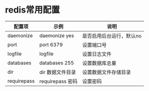 # redis常用配置

|  配置项  |  示例  | 说明   |
|----|----|----|
|  daemonize  |  daemonize yes  |  是否启用后台运行，默认no  |
|  port  | port 6379   | 设置端口号   |
|  logfile  |  logfile  | 设置日志文件   |
|  databases  |  databases 255  |  设置数据库总量  |
|  dir  |  dir 数据文件目录  |  设置数据文件存储目录  |
|  requirepass  |  requirepass 密码  | 设置密码   |
